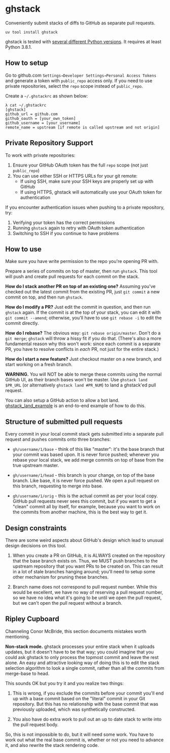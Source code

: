 # ghstack

Conveniently submit stacks of diffs to GitHub as separate pull requests.

```
uv tool install ghstack
```

ghstack is tested with
[several different Python versions](https://github.com/ezyang/ghstack/blob/master/.github/workflows/test.yml#L13).
It requires at least Python 3.8.1.

## How to setup

Go to github.com `Settings→Developer Settings→Personal Access Tokens` and
generate a token with `public_repo` access only. If you need to use private
repositories, select the `repo` scope instead of `public_repo`.

Create a `~/.ghstackrc` as shown below:

```
λ cat ~/.ghstackrc
[ghstack]
github_url = github.com
github_oauth = [your_own_token]
github_username = [your_username]
remote_name = upstream [if remote is called upstream and not origin]
```

## Private Repository Support

To work with private repositories:

1. Ensure your GitHub OAuth token has the full `repo` scope (not just
   `public_repo`)
2. You can use either SSH or HTTPS URLs for your git remote:
   - If using SSH, make sure your SSH keys are properly set up with GitHub
   - If using HTTPS, ghstack will automatically use your OAuth token for
     authentication

If you encounter authentication issues when pushing to a private repository,
try:

1. Verifying your token has the correct permissions
2. Running `ghstack` again to retry with OAuth token authentication
3. Switching to SSH if you continue to have problems

## How to use

Make sure you have write permission to the repo you're opening PR with.

Prepare a series of commits on top of master, then run `ghstack`. This tool will
push and create pull requests for each commit on the stack.

**How do I stack another PR on top of an existing one?** Assuming you've checked
out the latest commit from the existing PR, just `git commit` a new commit on
top, and then run `ghstack`.

**How do I modify a PR?** Just edit the commit in question, and then run
`ghstack` again. If the commit is at the top of your stack, you can edit it with
`git commit --amend`; otherwise, you'll have to use `git rebase -i` to edit the
commit directly.

**How do I rebase?** The obvious way: `git rebase origin/master`. Don't do a
`git merge`; `ghstack` will throw a hissy fit if you do that. (There's also a
more fundamental reason why this won't work: since each commit is a separate PR,
you have to resolve conflicts in _each_ PR, not just for the entire stack.)

**How do I start a new feature?** Just checkout master on a new branch, and
start working on a fresh branch.

**WARNING.** You will NOT be able to merge these commits using the normal GitHub
UI, as their branch bases won't be master. Use `ghstack land $PR_URL` (or
alternatively `ghstack land #PR_NUM`) to land a ghstack'ed pull request.

You can also setup a GitHub action to allow a bot land.
[ghstack_land_example](https://github.com/Chillee/ghstack_land_example/blob/main/.github/workflows/issue_comment.yml)
is an end-to-end example of how to do this.

## Structure of submitted pull requests

Every commit in your local commit stack gets submitted into a separate pull
request and pushes commits onto three branches:

- `gh/username/1/base` - think of this like "master": it's the base branch that
  your commit was based upon. It is never force pushed; whenever you rebase your
  local stack, we add merge commits on top of base from the true upstream
  master.

- `gh/username/1/head` - this branch is your change, on top of the base branch.
  Like base, it is never force pushed. We open a pull request on this branch,
  requesting to merge into base.

- `gh/username/1/orig` - this is the actual commit as per your local copy.
  GitHub pull requests never sees this commit, but if you want to get a "clean"
  commit all by itself, for example, because you want to work on the commits
  from another machine, this is the best way to get it.

## Design constraints

There are some weird aspects about GitHub's design which lead to unusual design
decisions on this tool.

1. When you create a PR on GitHub, it is ALWAYS created on the repository that
   the base branch exists on. Thus, we MUST push branches to the upstream
   repository that you want PRs to be created on. This can result in a lot of
   stale branches hanging around; you'll need to setup some other mechanism for
   pruning these branches.

2. Branch name does not correspond to pull request number. While this would be
   excellent, we have no way of reserving a pull request number, so we have no
   idea what it's going to be until we open the pull request, but we can't open
   the pull request without a branch.

## Ripley Cupboard

Channeling Conor McBride, this section documents mistakes worth mentioning.

**Non-stack mode.** ghstack processes your entire stack when it uploads updates,
but it doesn't have to be that way; you could imagine that you could ask ghstack
to only process the topmost commit and leave the rest alone. An easy and
attractive looking way of doing this is to edit the stack selection algorithm to
look a single commit, rather than all the commits from merge-base to head.

This sounds OK but you try it and you realize two things:

1. This is wrong, if you exclude the commits before your commit you'll end up
   with a base commit based on the "literal" commit in your Git repository. But
   this has no relationship with the base commit that was previously uploaded,
   which was synthetically constructed.

2. You also have do extra work to pull out an up to date stack to write into the
   pull request body.

So, this is not impossible to do, but it will need some work. You have to work
out what the real base commit is, whether or not you need to advance it, and
also rewrite the stack rendering code.

